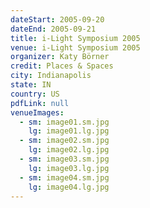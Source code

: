 ```yaml
---
dateStart: 2005-09-20
dateEnd: 2005-09-21
title: i-Light Symposium 2005
venue: i-Light Symposium 2005
organizer: Katy Börner
credit: Places & Spaces
city: Indianapolis
state: IN
country: US
pdfLink: null
venueImages:
  - sm: image01.sm.jpg
    lg: image01.lg.jpg
  - sm: image02.sm.jpg
    lg: image02.lg.jpg
  - sm: image03.sm.jpg
    lg: image03.lg.jpg
  - sm: image04.sm.jpg
    lg: image04.lg.jpg
---
```

